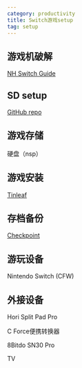 ```yaml
---
category: productivity
title: Switch游戏setup
tag: setup
---
```


## 游戏机破解

[NH Switch Guide](https://nh-server.github.io/switch-guide/)

## SD setup

[GitHub repo](https://www.sdsetup.com/)

## 游戏存储

硬盘（nsp）

## 游戏安装

[Tinleaf](https://github.com/blawar/tinleaf)

## 存档备份

[Checkpoint](https://github.com/FlagBrew/Checkpoint/releases)

## 游玩设备

Nintendo Switch (CFW)

## 外接设备

Hori Split Pad Pro

C Force便携转换器

8Bitdo SN30 Pro

TV
